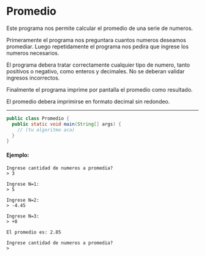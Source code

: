 Promedio
========

Este programa nos permite calcular el promedio de una serie de numeros.

Primeramente el programa nos preguntara cuantos numeros deseamos promediar.
Luego repetidamente el programa nos pedira que ingrese los numeros necesarios.

El programa debera tratar correctamente cualquier tipo de numero, tanto positivos
o negativo, como enteros y decimales. No se deberan validar ingresos incorrectos.

Finalmente el programa imprime por pantalla el promedio como resultado.

El promedio debera imprimirse en formato decimal sin redondeo.

---

```java
public class Promedio {
  public static void main(String[] args) {
    // (tu algoritmo aca)
  }
}
```

#### Ejemplo:

```
Ingrese cantidad de numeros a promedia?
> 3

Ingrese N=1:
> 5

Ingrese N=2:
> -4.45

Ingrese N=3:
> +8

El promedio es: 2.85

Ingrese cantidad de numeros a promedia?
>

```
